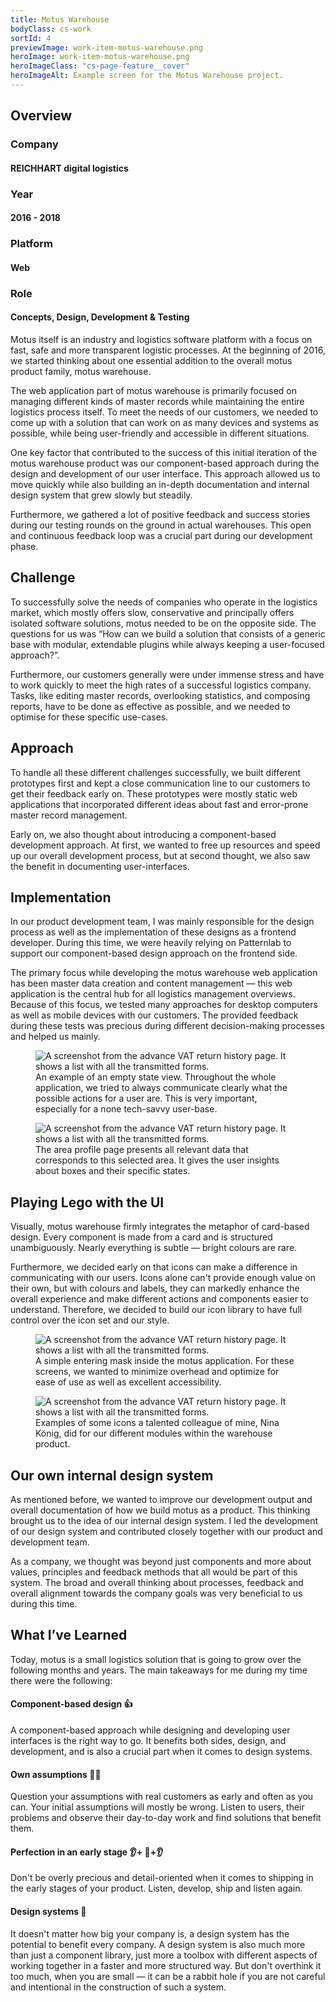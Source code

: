 ```yaml
---
title: Motus Warehouse
bodyClass: cs-work
sortId: 4
previewImage: work-item-motus-warehouse.png
heroImage: work-item-motus-warehouse.png
heroImageClass: "cs-page-feature__cover"
heroImageAlt: Example screen for the Motus Warehouse project.
---
```


<section class="cs-page-hero f-mb3">
  <div class="grid grid--basic">
    <div class="grid__content-element--full">
      <h1 class="title-2 f-ma0">Overview</h1>
    </div>
  </div>
</section>

<section class="cs-area-with-divider">
  <div class="grid grid--basic">
    <div class="grid__trailing-element">
      <div class="cs-page-feature__info">
        <div class="c-project-info__list">
          <div class="c-project-info__item">
            <h3 class="c-project-info__title">Company</h3>
            <h4 class="c-project-info__text">REICHHART digital logistics</h4>
          </div>
          <div class="c-project-info__item">
            <h3 class="c-project-info__title">Year</h3>
            <h4 class="c-project-info__text">2016 - 2018</h4>
          </div>
          <div class="c-project-info__item">
            <h3 class="c-project-info__title">Platform</h3>
            <h4 class="c-project-info__text">Web</h4>
          </div>
          <div class="c-project-info__item">
            <h3 class="c-project-info__title">Role</h3>
            <h4 class="c-project-info__text">Concepts, Design, Development & Testing</h4>
          </div>
        </div>
      </div>
    </div>
    <div class="grid__content-element">
      <p>Motus itself is an industry and logistics software platform with a focus on fast, safe and more transparent logistic processes. At the beginning of 2016, we started thinking about one essential addition to the overall motus product family, motus warehouse.</p>
      <p>The web application part of motus warehouse is primarily focused on managing different kinds of master records while maintaining the entire logistics process itself. To meet the needs of our customers, we needed to come up with a solution that can work on as many devices and systems as possible, while being user-friendly and accessible in different situations.</p>
      <p>One key factor that contributed to the success of this initial iteration of the motus warehouse product was our component-based approach during the design and development of our user interface. This approach allowed us to move quickly while also building an in-depth documentation and internal design system that grew slowly but steadily.</p>
      <p>Furthermore, we gathered a lot of positive feedback and success stories during our testing rounds on the ground in actual warehouses. This open and continuous feedback loop was a crucial part during our development phase.</p>
    </div>
  </div>
</section>

<section class="cs-area-with-divider">
  <div class="grid grid--half">
    <div>
      <div class="cs-section-content">
        <h2 class="title-2 f-mb3">Challenge</h2>
        <p>To successfully solve the needs of companies who operate in the logistics market, which mostly offers slow, conservative and principally offers isolated software solutions, motus needed to be on the opposite side. The questions for us was “How can we build a solution that consists of a generic base with modular, extendable plugins while always keeping a user-focused approach?”.</p>
        <p>Furthermore, our customers generally were under immense stress and have to work quickly to meet the high rates of a successful logistics company. Tasks, like editing master records, overlooking statistics, and composing reports, have to be done as effective as possible, and we needed to optimise for these specific use-cases.</p>
      </div>
    </div>
    <div class="">
      <div class="cs-section-content">
        <h2 class="title-2 f-mb3">Approach</h2>
        <p>To handle all these different challenges successfully, we built different prototypes first and kept a close communication line to our customers to get their feedback early on. These prototypes were mostly static web applications that incorporated different ideas about fast and error-prone master record management.</p>
        <p>Early on, we also thought about introducing a component-based development approach. At first, we wanted to free up resources and speed up our overall development process, but at second thought, we also saw the benefit in documenting user-interfaces.</p>
      </div>
    </div>
  </div>
</section>

<section class="f-mb7">
  <div class="grid grid--basic">
    <div class="grid__content-element">
      <h2 class="title-2 f-mb3">Implementation</h2>
      <div class="cs-section cs-section--screens">
        <p>In our product development team, I was mainly responsible for the design process as well as the implementation of these designs as a frontend developer. During this time, we were heavily relying on Patternlab to support our component-based design approach on the frontend side.</p>
        <p>The primary focus while developing the motus warehouse web application has been master data creation and content management — this web application is the central hub for all logistics management overviews. Because of this focus, we tested many approaches for desktop computers as well as mobile devices with our customers. The provided feedback during these tests was precious during different decision-making processes and helped us mainly.</p>
      </div>
    </div>
  </div>
</section>

<section class="f-mb7">
  <div class="grid grid--basic">
    <div class="grid__content-element--giant">
      <div class="cs-preview-wrapper">
        <figure>
          <img srcset="/uploads/work/contact-empty-state-500px.jpg 500w, /uploads/work/contact-empty-state-800px.jpg 800w, /uploads/work/contact-empty-state-1200px.jpg 1200w, /uploads/work/contact-empty-state-2000px.jpg 2000w" sizes="(min-width: 1000px) 900px, (min-width: 860px) 600px, 100vw" src="/uploads/work/contact-empty-state.jpg" alt="A screenshot from the advance VAT return history page. It shows a list with all the transmitted forms." class="cs-page-project-preview__image">
          <figcaption>An example of an empty state view. Throughout the whole application, we tried to always communicate clearly what the possible actions for a user are. This is very important, especially for a none tech-savvy user-base.</figcaption>
        </figure>
      </div>
    </div>
  </div>
</section>

<section class="f-mb7">
  <div class="grid grid--basic">
    <div class="grid__content-element--giant">
      <div class="cs-preview-wrapper">
        <figure>
          <img srcset="/uploads/work/area-profile-500px.jpg 500w, /uploads/work/area-profile-800px.jpg 800w, /uploads/work/area-profile-1200px.jpg 1200w, /uploads/work/area-profile-2000px.jpg 2000w" sizes="(min-width: 1000px) 900px, (min-width: 860px) 600px, 100vw" src="/uploads/work/area-profile.jpg" alt="A screenshot from the advance VAT return history page. It shows a list with all the transmitted forms." class="cs-page-project-preview__image">
          <figcaption>The area profile page presents all relevant data that corresponds to this selected area. It gives the user insights about boxes and their specific states.</figcaption>
        </figure>
      </div>
    </div>
  </div>
</section>

<section class="f-mb7">
  <div class="grid grid--basic">
    <div class="grid__content-element">
      <h2 class="title-2 f-mb3">Playing Lego with the UI</h2>
      <div class="cs-section cs-section--screens">
        <p>Visually, motus warehouse firmly integrates the metaphor of card-based design. Every component is made from a card and is structured unambiguously. Nearly everything is subtle — bright colours are rare.</p>
        <p>Furthermore, we decided early on that icons can make a difference in communicating with our users. Icons alone can&#39;t provide enough value on their own, but with colours and labels, they can markedly enhance the overall experience and make different actions and components easier to understand. Therefore, we decided to build our icon library to have full control over the icon set and our style.</p>
      </div>
    </div>
  </div>
</section>

<section class="f-mb7">
  <div class="grid grid--basic">
    <div class="grid__content-element--giant">
      <div class="cs-preview-wrapper">
        <figure>
          <img srcset="/uploads/work/add-new-area-error-500px.jpg 500w, /uploads/work/add-new-area-error-800px.jpg 800w, /uploads/work/add-new-area-error-1200px.jpg 1200w, /uploads/work/add-new-area-error-2000px.jpg 2000w" sizes="(min-width: 1000px) 900px, (min-width: 860px) 600px, 100vw" src="/uploads/work/add-new-area-error.jpg" alt="A screenshot from the advance VAT return history page. It shows a list with all the transmitted forms." class="cs-page-project-preview__image">
          <figcaption>A simple entering mask inside the motus application. For these screens, we wanted to minimize overhead and optimize for ease of use as well as excellent accessibility.</figcaption>
        </figure>
      </div>
    </div>
  </div>
</section>

<section class="f-mb7">
  <div class="grid grid--basic">
    <div class="grid__content-element--giant">
      <div class="cs-preview-wrapper">
        <figure>
          <img srcset="/uploads/work/module_icons-500px.png 500w, /uploads/work/module_icons-800px.png 800w, /uploads/work/module_icons-1200px.png 1200w, /uploads/work/module_icons-2000px.png 2000w" sizes="(min-width: 1000px) 900px, (min-width: 860px) 600px, 100vw" src="/uploads/work/module_icons.png" alt="A screenshot from the advance VAT return history page. It shows a list with all the transmitted forms." class="cs-page-project-preview__image">
          <figcaption>Examples of some icons a talented colleague of mine, Nina König, did for our different modules within the warehouse product.</figcaption>
        </figure>
      </div>
    </div>
  </div>
</section>

<section class="cs-area-with-divider">
  <div class="grid grid--basic">
    <div class="grid__content-element">
      <h2 class="title-2 f-mb3">Our own internal design system</h2>
      <div class="cs-section cs-section--screens">
        <p>As mentioned before, we wanted to improve our development output and overall documentation of how we build motus as a product. This thinking brought us to the idea of our internal design system. I led the development of our design system and contributed closely together with our product and development team.</p>
        <p>As a company, we thought was beyond just components and more about values, principles and feedback methods that all would be part of this system. The broad and overall thinking about processes, feedback and overall alignment towards the company goals was very beneficial to us during this time.</p>
      </div>
    </div>
  </div>
</section>

<section class="f-mb7">
  <div class="grid grid--basic">
    <div class="grid__content-element">
      <h2 class="title-2 f-mb3">What I’ve Learned</h2>
      <div class="cs-section cs-section--screens">
        <p>Today, motus is a small logistics solution that is going to grow over the following months and years. The main takeaways for me during my time there were the following:</p>
        <h4>Component-based design 👍</h4>
        <p>A component-based approach while designing and developing user interfaces is the right way to go. It benefits both sides, design, and development, and is also a crucial part when it comes to design systems.</p>
        <h4>Own assumptions 🕵️‍♂️</h4>
        <p>Question your assumptions with real customers as early and often as you can. Your initial assumptions will mostly be wrong. Listen to users, their problems and observe their day-to-day work and find solutions that benefit them.</p>
        <h4>Perfection in an early stage 👂+ 🚢+👂</h4>
        <p>Don&#39;t be overly precious and detail-oriented when it comes to shipping in the early stages of your product. Listen, develop, ship and listen again.</p>
        <h4>Design systems 🥰</h4>
        <p>It doesn&#39;t matter how big your company is, a design system has the potential to benefit every company. A design system is also much more than just a component library, just more a toolbox with different aspects of working together in a faster and more structured way. But don&#39;t overthink it too much, when you are small — it can be a rabbit hole if you are not careful and intentional in the construction of such a system.</p>
      </div>
    </div>
  </div>
</section>
